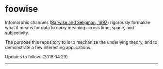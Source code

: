 # foowise

Infomorphic channels ([Barwise and Seligman, 1997][blue book]) rigorously formalize what it means for data to carry meaning across time, space, and subjectivity.

The purpose this repository to is to mechanize the underlying theory, and to demonstrate a few interesting applications.

Updates to follow. (2018.04.29)

-----

[blue book]: https://books.google.com/books?id=Mawadg55eg4C&printsec=front_cover&hl=en